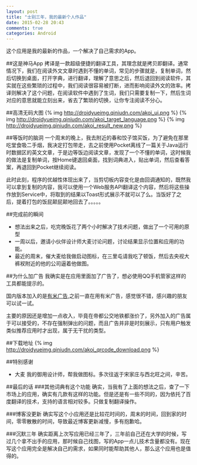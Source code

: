 ```yaml
---
layout: post
title: "士别三年，我的最新个人作品"
date: 2015-02-28 20:43
comments: true
categories: Android
---
```


这个应用是我的最新的作品，一个解决了自己需求的App。

##这是神马App
拷译是一款超级便捷的翻译工具，其理念就是拷贝即翻译。通常情况下，我们在阅读外文文章时遇到不懂的单词，常见的步骤就是，复制单词，然后切换到桌面，打开字典，进行翻译，理解了意思之后，然后退回到阅读软件，其实就在这些繁琐的过程中，我们阅读很容易被打断，进而影响阅读外文的效率。拷译则解决了这个问题，在阅读软件中遇到了生词，我们只需要复制一下，然后生词对应的意思就能立刻出来，省去了繁琐的切换，让你专注阅读不分心。

<!--more-->
##高清无码大图
{% img http://droidyueimg.qiniudn.com/akoi_ui.png %}
{% img http://droidyueimg.qiniudn.com/akoi_target_language.png %}
{% img http://droidyueimg.qiniudn.com/akoi_result_new.png %}

##等饭时的脑洞
一个周末的晚上，我去附近的春和饺子馆买饭，为了避免在那里吃堂食吸二手烟，我决定打包带走，去之前使用Pocket离线了一篇关于Java运行时数据区的英文文章，于是边等饭边阅读文章，发现了一个不懂的单词，这时候我的做法是复制单词，按Home键退回桌面，找到词典进入，贴出单词，然后查看答案，再退回到Pocket继续阅读。

此时此刻，程序的优越性体现出来了，当剪切板内容变化是由回调通知的，既然我可以拿到复制的内容，我可以使用一个Web服务API翻译这个内容，然后将这些操作放到Service中，将取到的结果以Toast形式展示不就可以了么。当饭好了之后，提着打包的饭屁颠屁颠地回去了。。。。。

##完成前的瞬间
  * 想法出来之后，吃完晚饭花了两个小时解决了技术问题，做出了一个可用的原型
  * 一周以后，邀请小伙伴设计师大麦讨论问题，讨论结果显示位置和应用的功能。
  * 最近的周末，催大麦给我做启动图标，在三里屯请我吃了顿饭，然后去央视大裤衩附近的他的公司逼着他做图。

##为什么加广告
我确实是在应用里面加了广告了，想必使用QQ手机管家这样的工具都能提示的。

国内版本加入的是[有米广告](https://www.youmi.net/account/register?r=OTU2Ng==),之前一直在用有米广告，感觉很不错，感兴趣的朋友可以试一试。


主要的原因还是增加一点收入，毕竟在帝都公交地铁都涨价了，另外加入的广告属于可以接受的，不存在强制弹出的问题，而且广告并非是时刻展示，只有用户触发类似推荐应用时才出现，属于无干扰的类型。


##下载地址
{% img http://droidyueimg.qiniudn.com/akoi_qrcode_download.png %}

##特别感谢
  * 大麦 我的御用设计师，帮我做图标。多次往返于宋家庄与西北旺之间，辛苦。

##最后的话
###其他词典有这个功能
确实，当我有了上面的想法之后，查了一下市场上的应用，确实有几款有这样的功能。但是还是有一些不同的，因为依托了百度翻译的技术，支持的语言相对较多。只做复制翻译操作。

###博客没更新
确实写这个小应用还是比较花时间的，周末的时间，回到家的时间，零零散散的时间，导致最近博客更新减慢，多有抱歉哈。

###沉默三年
确实距离上次写应用已经三年了，三年前自己还在大学的时候，写过几个拿不出手的应用，那时候自己找图，写的App一点儿技术含量都没有。现在写这个应用完全是解决自己的需求，如果同时能帮助其他人，那么这个应用也是值得的。









